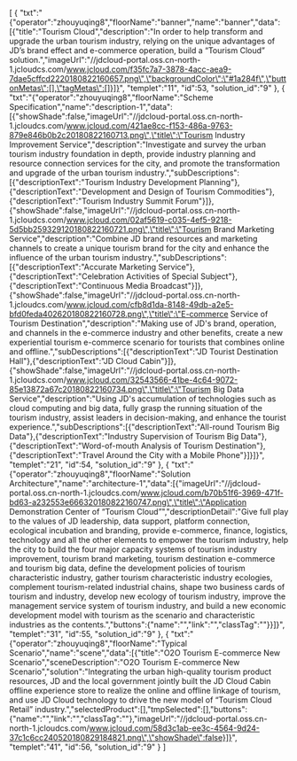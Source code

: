 [
	{
		"txt":"{\"operator\":\"zhouyuqing8\",\"floorName\":\"banner\",\"name\":\"banner\",\"data\":[{\"title\":\"Tourism Cloud\",\"description\":\"In order to help transform and upgrade the urban tourism industry, relying on the unique advantages of JD’s brand effect and e-commerce operation, build a “Tourism Cloud” solution.\",\"imageUrl\":\"//jdcloud-portal.oss.cn-north-1.jcloudcs.com/www.jcloud.com/f35fc7a7-3878-4acc-aea9-7dae5cffcd2220180822160657.png\",\"backgroundColor\":\"#1a284f\",\"buttonMetas\":[],\"tagMetas\":[]}]}",
		"templet":"11",
		"id":53,
		"solution_id":"9"
	},
	{
		"txt":"{\"operator\":\"zhouyuqing8\",\"floorName\":\"Scheme Specification\",\"name\":\"description-1\",\"data\":[{\"showShade\":false,\"imageUrl\":\"//jdcloud-portal.oss.cn-north-1.jcloudcs.com/www.jcloud.com/421ae8cc-f153-486a-9763-879e846b0b2c20180822160713.png\",\"title\":\"Tourism Industry Improvement Service\",\"description\":\"Investigate and survey the urban tourism industry foundation in depth, provide industry planning and resource connection services for the city, and promote the transformation and upgrade of the urban tourism industry.\",\"subDescriptions\":[{\"descriptionText\":\"Tourism Industry Development Planning\"},{\"descriptionText\":\"Development and Design of Tourism Commodities\"},{\"descriptionText\":\"Tourism Industry Summit Forum\"}]},{\"showShade\":false,\"imageUrl\":\"//jdcloud-portal.oss.cn-north-1.jcloudcs.com/www.jcloud.com/02af5619-c035-4ef5-9218-5d5bb259329120180822160721.png\",\"title\":\"Tourism Brand Marketing Service\",\"description\":\"Combine JD brand resources and marketing channels to create a unique tourism brand for the city and enhance the influence of the urban tourism industry.\",\"subDescriptions\":[{\"descriptionText\":\"Accurate Marketing Service\"},{\"descriptionText\":\"Celebration Activities of Special Subject\"},{\"descriptionText\":\"Continuous Media Broadcast\"}]},{\"showShade\":false,\"imageUrl\":\"//jdcloud-portal.oss.cn-north-1.jcloudcs.com/www.jcloud.com/cfb8d1da-8148-49db-a2e5-bfd0feda402620180822160728.png\",\"title\":\"E-commerce Service of Tourism Destination\",\"description\":\"Making use of JD's brand, operation, and channels in the e-commerce industry and other benefits, create a new experiential tourism e-commerce scenario for tourists that combines online and offline.\",\"subDescriptions\":[{\"descriptionText\":\"JD Tourist Destination Hall\"},{\"descriptionText\":\"JD Cloud Cabin\"}]},{\"showShade\":false,\"imageUrl\":\"//jdcloud-portal.oss.cn-north-1.jcloudcs.com/www.jcloud.com/32543566-41be-4c64-9072-85e13872a67c20180822160734.png\",\"title\":\"Tourism Big Data Service\",\"description\":\"Using JD's accumulation of technologies such as cloud computing and big data, fully grasp the running situation of the tourism industry, assist leaders in decision-making, and enhance the tourist experience.\",\"subDescriptions\":[{\"descriptionText\":\"All-round Tourism Big Data\"},{\"descriptionText\":\"Industry Supervision of Tourism Big Data\"},{\"descriptionText\":\"Word-of-mouth Analysis of Tourism Destination\"},{\"descriptionText\":\"Travel Around the City with a Mobile Phone\"}]}]}",
		"templet":"21",
		"id":54,
		"solution_id":"9"
	},
	{
		"txt":"{\"operator\":\"zhouyuqing8\",\"floorName\":\"Solution Architecture\",\"name\":\"architecture-1\",\"data\":[{\"imageUrl\":\"//jdcloud-portal.oss.cn-north-1.jcloudcs.com/www.jcloud.com/b70b51f6-3969-471f-bd63-a232553e666320180822160747.png\",\"title\":\"Application Demonstration Center of “Tourism Cloud”\",\"descriptionDetail\":\"Give full play to the values of JD leadership, data support, platform connection, ecological incubation and branding, provide e-commerce, finance, logistics, technology and all the other elements to empower the tourism industry, help the city to build the four major capacity systems of tourism industry improvement, tourism brand marketing, tourism destination e-commerce and tourism big data, define the development policies of tourism characteristic industry, gather tourism characteristic industry ecologies, complement tourism-related industrial chains, shape two business cards of tourism and industry, develop new ecology of tourism industry, improve the management service system of tourism industry, and build a new economic development model with tourism as the scenario and characteristic industries as the contents.\",\"buttons\":{\"name\":\"\",\"link\":\"\",\"classTag\":\"\"}}]}",
		"templet":"31",
		"id":55,
		"solution_id":"9"
	},
	{
		"txt":"{\"operator\":\"zhouyuqing8\",\"floorName\":\"Typical Scenario\",\"name\":\"scene\",\"data\":[{\"title\":\"O2O Tourism E-commerce New Scenario\",\"sceneDescription\":\"O2O Tourism E-commerce New Scenario\",\"solution\":\"Integrating the urban high-quality tourism product resources, JD and the local government jointly built the JD Cloud Cabin offline experience store to realize the online and offline linkage of tourism, and use JD Cloud technology to drive the new model of “Tourism Cloud Retail” industry.\",\"selectedProduct\":[],\"tmpSelected\":[],\"buttons\":{\"name\":\"\",\"link\":\"\",\"classTag\":\"\"},\"imageUrl\":\"//jdcloud-portal.oss.cn-north-1.jcloudcs.com/www.jcloud.com/58d3c1ab-ee3c-4564-9d24-37c1c6cc240520180829184821.png\",\"showShade\":false}]}",
		"templet":"41",
		"id":56,
		"solution_id":"9"
	}
]
